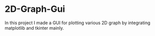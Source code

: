 # 2D-Graph-Gui
In this project I made a GUI for plotting various 2D graph by integrating matplotlib and tkinter mainly.

